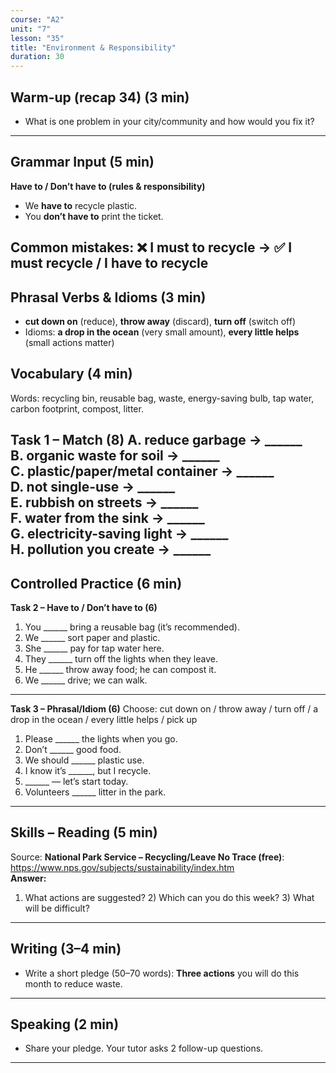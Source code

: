 ```yaml
---
course: "A2"
unit: "7"
lesson: "35"
title: "Environment & Responsibility"
duration: 30
---
```


## Warm-up (recap 34) (3 min)
- What is one problem in your city/community and how would you fix it?
---

## Grammar Input (5 min)
**Have to / Don’t have to (rules & responsibility)**
- We **have to** recycle plastic.  
- You **don’t have to** print the ticket.

Common mistakes:
❌ I must to recycle → ✅ I must recycle / I have to recycle
---

## Phrasal Verbs & Idioms (3 min)
- **cut down on** (reduce), **throw away** (discard), **turn off** (switch off)  
- Idioms: **a drop in the ocean** (very small amount), **every little helps** (small actions matter)

## Vocabulary (4 min)
Words: recycling bin, reusable bag, waste, energy-saving bulb, tap water, carbon footprint, compost, litter.

**Task 1 – Match (8)**
A. reduce garbage → ______  
B. organic waste for soil → ______  
C. plastic/paper/metal container → ______  
D. not single-use → ______  
E. rubbish on streets → ______  
F. water from the sink → ______  
G. electricity-saving light → ______  
H. pollution you create → ______
---

## Controlled Practice (6 min)
**Task 2 – Have to / Don’t have to (6)**
1. You ______ bring a reusable bag (it’s recommended).  
2. We ______ sort paper and plastic.  
3. She ______ pay for tap water here.  
4. They ______ turn off the lights when they leave.  
5. He ______ throw away food; he can compost it.  
6. We ______ drive; we can walk.
---
**Task 3 – Phrasal/Idiom (6)**
Choose: cut down on / throw away / turn off / a drop in the ocean / every little helps / pick up  
1. Please ______ the lights when you go.  
2. Don’t ______ good food.  
3. We should ______ plastic use.  
4. I know it’s ______, but I recycle.  
5. ______ — let’s start today.  
6. Volunteers ______ litter in the park.
---

## Skills – Reading (5 min)
Source: **National Park Service – Recycling/Leave No Trace (free)**: https://www.nps.gov/subjects/sustainability/index.htm  
**Answer:**  
1) What actions are suggested? 2) Which can you do this week? 3) What will be difficult?
---

## Writing (3–4 min)
- Write a short pledge (50–70 words): **Three actions** you will do this month to reduce waste.
---

## Speaking (2 min)
- Share your pledge. Your tutor asks 2 follow-up questions.
---
